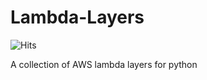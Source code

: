 # Lambda-Layers
![Hits](https://hitcounter.pythonanywhere.com/count/tag.svg?url=https%3A%2F%2Fgithub.com%2Fkuharan%2FLambda-Layers)

A collection of AWS lambda layers for python
